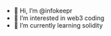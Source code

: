 - 👋 Hi, I’m @infokeepr
- 👀 I’m interested in web3 coding
- 🌱 I’m currently learning solidity


<!---
infokeepr/infokeepr is a ✨ special ✨ repository because its `README.md` (this file) appears on your GitHub profile.
You can click the Preview link to take a look at your changes.
--->
